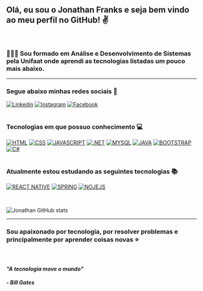 ## **Olá, eu sou o Jonathan Franks e seja bem vindo ao meu perfil no GitHub!** ✌️
<Br>

### 👨🏽‍🎓 Sou formado em Análise e Desenvolvimento de Sistemas pela Unifaat onde aprendi as tecnologias listadas um pouco mais abaixo. 
<hr>

### **Segue abaixo minhas redes sociais 📸**

[![Linkedin](https://img.shields.io/badge/LinkedIn-0077B5?style=for-the-badge&logo=linkedin&logoColor=white)](https://www.linkedin.com/in/jonathan-oliveira-85519b229/)
[![Instagram](https://img.shields.io/badge/Instagram-E4405F?style=for-the-badge&logo=instagram&logoColor=white)](https://www.instagram.com/jons.oliveira/)
[![Facebook](https://img.shields.io/badge/Facebook-1877F2?style=for-the-badge&logo=facebook&logoColor=white)](https://www.facebook.com/jonathan.franks.12)
<br><br>

### **Tecnologias em que possuo conhecimento 💻**

[![HTML](https://img.shields.io/badge/HTML5-E34F26?style=for-the-badge&logo=html5&logoColor=white)]()
[![CSS](https://img.shields.io/badge/CSS3-1572B6?style=for-the-badge&logo=css3&logoColor=white)]()
[![JAVASCRIPT](https://img.shields.io/badge/JavaScript-F7DF1E?style=for-the-badge&logo=javascript&logoColor=black)]()
[![.NET](https://img.shields.io/badge/.NET-5C2D91?style=for-the-badge&logo=.net&logoColor=white)]()
[![MYSQL](https://img.shields.io/badge/MySQL-00000F?style=for-the-badge&logo=mysql&logoColor=white)]()
[![JAVA](https://img.shields.io/badge/Java-ED8B00?style=for-the-badge&logo=openjdk&logoColor=white)]()
[![BOOTSTRAP](https://img.shields.io/badge/Bootstrap-563D7C?style=for-the-badge&logo=bootstrap&logoColor=white)]()
[![C#](https://img.shields.io/badge/C%23-239120?style=for-the-badge&logo=c-sharp&logoColor=white)]()
<br><br>

### **Atualmente estou estudando as seguintes tecnologias 📚**

[![REACT NATIVE](https://img.shields.io/badge/React_Native-20232A?style=for-the-badge&logo=react&logoColor=61DAFB)]()
[![SPRING](https://img.shields.io/badge/Spring-6DB33F?style=for-the-badge&logo=spring&logoColor=white)]()
[![NOJEJS](https://img.shields.io/badge/Node.js-43853D?style=for-the-badge&logo=node.js&logoColor=white)]()

<br>

![Jonathan GitHub stats](https://github-readme-stats.vercel.app/api?username=jonathanoliveira011&show_icons=true&theme=radical)

<hr>

### **Sou apaixonado por tecnologia, por resolver problemas e principalmente por aprender coisas novas ⭐**

<br>

#### *"A tecnologia move o mundo"* 
##### - Bill Gates

